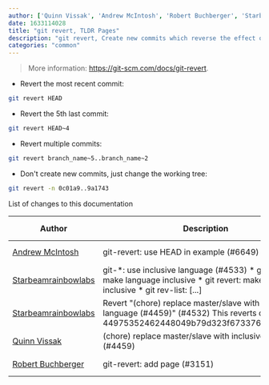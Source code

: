 ```yaml
---
author: ['Quinn Vissak', 'Andrew McIntosh', 'Robert Buchberger', 'Starbeamrainbowlabs']
date: 1633114028
title: "git revert, TLDR Pages"
description: "git revert, Create new commits which reverse the effect of earlier ones."
categories: "common"
---
```

> More information: <https://git-scm.com/docs/git-revert>.

- Revert the most recent commit:

```bash
git revert HEAD
```

- Revert the 5th last commit:

```bash
git revert HEAD~4
```

- Revert multiple commits:

```bash
git revert branch_name~5..branch_name~2
```

- Don't create new commits, just change the working tree:

```bash
git revert -n 0c01a9..9a1743
```
List of changes to this documentation


Author | Description | ISO 8601 Date | GitHub link
------|-----|-----|-----
[Andrew McIntosh](mailto:amcintosh@users.noreply.github.com) | git-revert: use HEAD in example (#6649) | 2021-10-01T20:47:08 | [55ec5b50d3f5](https://github.com/tldr-pages/tldr/commit/55ec5b50d3f56667aab8fbf89e61a8aa899fbbba)
[Starbeamrainbowlabs](mailto:sbrl@starbeamrainbowlabs.com) | git-*: use inclusive language (#4533) * git subtree: make language inclusive * git revert: make language inclusive * git rev-list: [...] | 2020-10-19T20:26:01 | [948bcac65d48](https://github.com/tldr-pages/tldr/commit/948bcac65d48179728f823176fb4f4f7d58c201d)
[Starbeamrainbowlabs](mailto:sbrl@starbeamrainbowlabs.com) | Revert "(chore) replace master/slave with inclusive language (#4459)" (#4532) This reverts commit 44975352462448049b79d323f67337620a4a1740. | 2020-10-06T18:48:57 | [be3998d964be](https://github.com/tldr-pages/tldr/commit/be3998d964be9b7de60ed7b80f6c89264948f710)
[Quinn Vissak](mailto:qvissak@yahoo.com) | (chore) replace master/slave with inclusive language (#4459) | 2020-10-06T16:24:10 | [449753524624](https://github.com/tldr-pages/tldr/commit/44975352462448049b79d323f67337620a4a1740)
[Robert Buchberger](mailto:robert@buchberger.cc) | git-revert: add page (#3151) | 2019-07-01T00:25:31 | [13a11782e80a](https://github.com/tldr-pages/tldr/commit/13a11782e80a47bb0c8dcc9784c704fd444f51ce)

